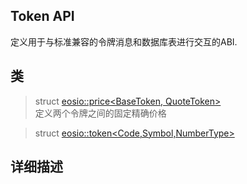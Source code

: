 Token API
 ---
定义用于与标准兼容的令牌消息和数据库表进行交互的ABI.

类
---

> struct [eosio::price<BaseToken, QuoteToken>]()   
    定义两个令牌之间的固定精确价格
    
> struct [eosio::token<Code,Symbol,NumberType>]()

详细描述
---
